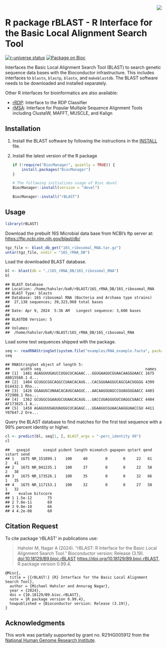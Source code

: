 
<img src="https://bioconductor.org/images/logo/svg/Logo.svg" align="right" />

# R package rBLAST - R Interface for the Basic Local Alignment Search Tool

[![r-universe
status](https://mhahsler.r-universe.dev/badges/rBLAST)](https://mhahsler.r-universe.dev/rBLAST)
[![Package on
Bioc](https://img.shields.io/badge/Bioconductor-blue)](https://bioconductor.org/packages/rBLAST)

Interfaces the Basic Local Alignment Search Tool (BLAST) to search
genetic sequence data bases with the Bioconductor infrastructure. This
includes interfaces to `blastn`, `blastp`, `blastx`, and `makeblastdb`.
The BLAST software needs to be downloaded and installed separately.

Other R interfaces for bioinformatics are also available:

- [rRDP](https://bioconductor.org/packages/rRDP): Interface to the RDP
  Classifier
- [rMSA](https://mhahsler.r-universe.dev/ui#package:rMSA): Interface for
  Popular Multiple Sequence Alignment Tools including ClustalW, MAFFT,
  MUSCLE, and Kalign

## Installation

1.  Install the BLAST software by following the instructions in the
    [INSTALL](https://github.com/mhahsler/rBLAST/blob/devel/INSTALL)
    file.

2.  Install the latest version of the R package

    ``` r
    if (!require("BiocManager", quietly = TRUE)) {
        install.packages("BiocManager")
    }

    # The following initializes usage of Bioc devel
    BiocManager::install(version = "devel")

    BiocManager::install("rBLAST")
    ```

## Usage

``` r
library(rBLAST)
```

Download the prebuilt 16S Microbial data base from NCBI’s ftp server at:
<https://ftp.ncbi.nlm.nih.gov/blast/db/>

``` r
tgz_file <- blast_db_get("16S_ribosomal_RNA.tar.gz")
untar(tgz_file, exdir = "16S_rRNA_DB")
```

Load the downloaded BLAST database.

``` r
bl <- blast(db = "./16S_rRNA_DB/16S_ribosomal_RNA")
bl
```

    ## BLAST Database
    ## Location: /home/hahsler/baR/rBLAST/16S_rRNA_DB/16S_ribosomal_RNA 
    ## BLAST Type: blastn 
    ## Database: 16S ribosomal RNA (Bacteria and Archaea type strains)
    ##  27,138 sequences; 39,323,968 total bases
    ## 
    ## Date: Apr 9, 2024  5:36 AM   Longest sequence: 3,600 bases
    ## 
    ## BLASTDB Version: 5
    ## 
    ## Volumes:
    ##  /home/hahsler/baR/rBLAST/16S_rRNA_DB/16S_ribosomal_RNA

Load some test sequences shipped with the package.

``` r
seq <- readRNAStringSet(system.file("examples/RNA_example.fasta", package = "rBLAST"))
seq
```

    ## RNAStringSet object of length 5:
    ##     width seq                                               names               
    ## [1]  1481 AGAGUUUGAUCCUGGCUCAGAAC...GGUGAAGUCGUAACAAGGUAACC 1675 AB015560.1 d...
    ## [2]  1404 GCUGGCGGCAGGCCUAACACAUG...CACGGUAAGGUCAGCGACUGGGG 4399 D14432.1 Rho...
    ## [3]  1426 GGAAUGCUNAACACAUGCAAGUC...AACAAGGUAGCCGUAGGGGAACC 4403 X72908.1 Ros...
    ## [4]  1362 GCUGGCGGAAUGCUUAACACAUG...UACCUUAGGUGUCUAGGCUAACC 4404 AF173825.1 A...
    ## [5]  1458 AGAGUUUGAUUAUGGCUCAGAGC...UGAAGUCGUAACAAGGUAACCGU 4411 Y07647.2 Dre...

Query the BLAST database to find matches for the first test sequence
with a 99% percent identity or higher.

``` r
cl <- predict(bl, seq[1, ], BLAST_args = "-perc_identity 99")
cl
```

    ##   qseqid      sseqid pident length mismatch gapopen qstart qend sstart send
    ## 1   1675 NR_151899.1    100     40        0       0     22   61      2   41
    ## 2   1675 NR_041235.1    100     37        0       0     22   58      2   38
    ## 3   1675 NR_173526.1    100     35        0       0     32   66      1   35
    ## 4   1675 NR_117153.1    100     32        0       0     27   58      1   32
    ##    evalue bitscore
    ## 1 1.5e-12       75
    ## 2 7.0e-11       69
    ## 3 9.0e-10       66
    ## 4 4.2e-08       60

## Citation Request

To cite package ‘rBLAST’ in publications use:

> Hahsler M, Nagar A (2024). “rBLAST: R Interface for the Basic Local
> Alignment Search Tool.” Bioconductor version: Release (3.19).
> <doi:10.18129/B9.bioc.rBLAST>
> <https://doi.org/10.18129/B9.bioc.rBLAST>, R package version 0.99.4.

    @Misc{,
      title = {{rBLAST:} {R} Interface for the Basic Local Alignment Search Tool},
      author = {Michael Hahsler and Annurag Nagar},
      year = {2024},
      doi = {10.18129/B9.bioc.rBLAST},
      note = {R package version 0.99.4},
      howpublished = {Bioconductor version: Release (3.19)},
    }

## Acknowledgments

This work was partially supported by grant no. R21HG005912 from the
[National Human Genome Research Institute](https://www.genome.gov/).
